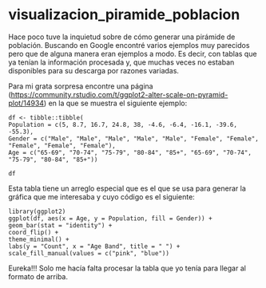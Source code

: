 # visualizacion_piramide_poblacion
Hace poco tuve la inquietud sobre de cómo generar una pirámide de población. Buscando en Google encontré varios ejemplos muy parecidos pero que de alguna manera eran ejemplos a modo. Es decir, con tablas que ya tenían la información procesada y, que muchas veces no estaban disponibles para su descarga por razones variadas.

Para mi grata sorpresa encontre una página (https://community.rstudio.com/t/ggplot2-alter-scale-on-pyramid-plot/14934) en la que se muestra el siguiente ejemplo:
 ```{r setup,echo=T}
df <- tibble::tibble(
 Population = c(5, 8.7, 16.7, 24.8, 38, -4.6, -6.4, -16.1, -39.6, -55.3),
 Gender = c("Male", "Male", "Male", "Male", "Male", "Female", "Female", "Female", "Female", "Female"),
 Age = c("65-69", "70-74", "75-79", "80-84", "85+", "65-69", "70-74", "75-79", "80-84", "85+"))
  
df
```
Esta tabla tiene un arreglo especial que es el que se usa para generar la gráfica que me interesaba y cuyo código es el siguiente:

 ```{r setup,echo=T}
library(ggplot2)  
ggplot(df, aes(x = Age, y = Population, fill = Gender)) +
geom_bar(stat = "identity") +
coord_flip() +
theme_minimal() +
labs(y = "Count", x = "Age Band", title = " ") +
scale_fill_manual(values = c("pink", "blue"))
```
 
 
 
Eureka!!! Solo me hacía falta procesar la tabla que yo tenía para llegar al formato de arriba.
